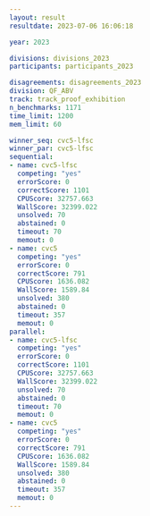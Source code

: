 ```yaml
---
layout: result
resultdate: 2023-07-06 16:06:18

year: 2023

divisions: divisions_2023
participants: participants_2023

disagreements: disagreements_2023
division: QF_ABV
track: track_proof_exhibition
n_benchmarks: 1171
time_limit: 1200
mem_limit: 60

winner_seq: cvc5-lfsc
winner_par: cvc5-lfsc
sequential:
- name: cvc5-lfsc
  competing: "yes"
  errorScore: 0
  correctScore: 1101
  CPUScore: 32757.663
  WallScore: 32399.022
  unsolved: 70
  abstained: 0
  timeout: 70
  memout: 0
- name: cvc5
  competing: "yes"
  errorScore: 0
  correctScore: 791
  CPUScore: 1636.082
  WallScore: 1589.84
  unsolved: 380
  abstained: 0
  timeout: 357
  memout: 0
parallel:
- name: cvc5-lfsc
  competing: "yes"
  errorScore: 0
  correctScore: 1101
  CPUScore: 32757.663
  WallScore: 32399.022
  unsolved: 70
  abstained: 0
  timeout: 70
  memout: 0
- name: cvc5
  competing: "yes"
  errorScore: 0
  correctScore: 791
  CPUScore: 1636.082
  WallScore: 1589.84
  unsolved: 380
  abstained: 0
  timeout: 357
  memout: 0
---
```

